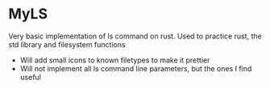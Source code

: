 # MyLS

Very basic implementation of ls command on rust. Used to practice rust, the std library and filesystem functions

- Will add small icons to known filetypes to make it prettier
- Will not implement all ls command line parameters, but the ones I find useful

